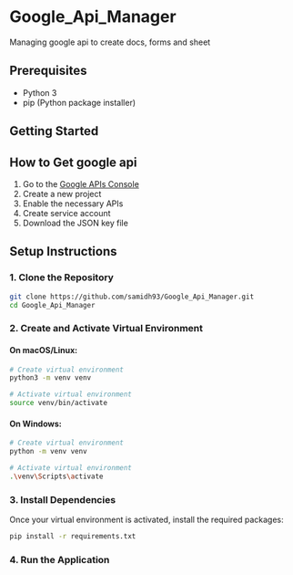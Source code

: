 # Google_Api_Manager
Managing google api to create docs, forms and sheet

## Prerequisites
- Python 3
- pip (Python package installer)

## Getting Started
## How to Get google api
1. Go to the [Google APIs Console](https://console.cloud.google.com/apis)
2. Create a new project
3. Enable the necessary APIs
4. Create service account
5. Download the JSON key file   


## Setup Instructions
### 1. Clone the Repository
```bash
git clone https://github.com/samidh93/Google_Api_Manager.git
cd Google_Api_Manager
```

### 2. Create and Activate Virtual Environment
#### On macOS/Linux:
```bash
# Create virtual environment
python3 -m venv venv

# Activate virtual environment
source venv/bin/activate
```

#### On Windows:
```bash
# Create virtual environment
python -m venv venv

# Activate virtual environment
.\venv\Scripts\activate
```

### 3. Install Dependencies
Once your virtual environment is activated, install the required packages:
```bash
pip install -r requirements.txt
```

### 4. Run the Application
